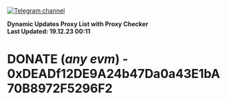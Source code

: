 [![Telegram channel](https://img.shields.io/endpoint?url=https://runkit.io/damiankrawczyk/telegram-badge/branches/master?url=https://t.me/n4z4v0d)](https://t.me/n4z4v0d) 

**Dynamic Updates Proxy List with Proxy Checker**  
**Last Updated: 19.12.23 00:11**

# DONATE (_any evm_) - 0xDEADf12DE9A24b47Da0a43E1bA70B8972F5296F2
